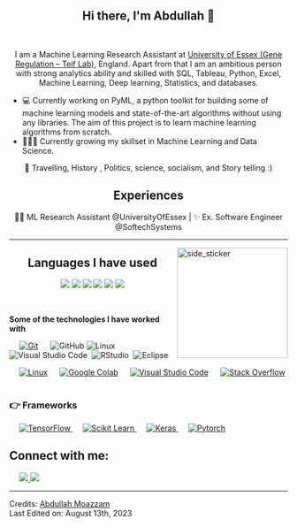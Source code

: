 <br>
<div align="center">
<h2 align="center">Hi there, I'm Abdullah 👋</h1>
<br>

I am a Machine Learning Research Assistant at [University of Essex (Gene Regulation – Teif Lab)](https://generegulation.org/), England. Apart from that I am an ambitious person with strong analytics ability and skilled with SQL, Tableau, Python, Excel, Machine Learning, Deep learning, Statistics, and databases.
</div>

- 💻 Currently working on PyML, a python toolkit for building some of machine learning models and state-of-the-art algorithms without using any libraries. The aim of this project is to learn machine learning algorithms from scratch.
- 👨🏽‍💻 Currently growing my skillset in Machine Learning and Data Science.
<div align="center">
🎨 Travelling, History , Politics, science, socialism, and Story telling :)
</div>

<h2 align="center"> Experiences </h1>
<div align="center">
👨‍💻 ML Research Assistant @UniversityOfEssex | ✨ Ex. Software Engineer @SoftechSystems
</div>
</div>

<hr>
<img align="right" width=200px height=200px alt="side_sticker" src="https://media.giphy.com/media/TEnXkcsHrP4YedChhA/giphy.gif" />



<h2 align="center"> Languages I have used </h1>
<p align="center">
<img src="https://img.shields.io/badge/-C-000000?style=flat&logo=C"/>
<img src="https://img.shields.io/badge/-C++-000000?style=flat&logo=C%2B%2B&logoColor=00599C"/>
<img src="https://img.shields.io/badge/-Java-000000?style=flat&logo=Java&logoColor=007396"/>
<img src="https://img.shields.io/badge/-Python-000000?style=flat&logo=python"/>
<img src="https://img.shields.io/badge/R-276DC3?style=for-the-badge&logo=r&logoColor=white"/>
<img src="https://img.shields.io/badge/-SQL-000000?style=flat&logo=MySQL"/>
</p>
</div>
<br>

**Some of the technologies I have worked with**

&emsp;
    <a href="#"><img alt="Git" src="https://img.shields.io/badge/-Git-000000?style=flat&logo=git&logoColor=F05032"></a>
    &emsp;
![GitHub](https://img.shields.io/badge/-GitHub-000000?style=flat&logo=github&logoColor=FFFFFF)
![Linux](https://img.shields.io/badge/-Linux-000000?style=flat&logo=linux&logoColor=FCC624)
![Visual Studio Code](https://img.shields.io/badge/-Visual%20Studio%20Code-05122A?style=flat&logo=visual-studio-code&logoColor=007ACC)&nbsp;
![RStudio](https://img.shields.io/badge/-RStudio-05122A?style=flat&logo=rstudio)&nbsp;
![Eclipse](https://img.shields.io/badge/-Eclipse-05122A?style=flat&logo=eclipse-ide&logoColor=2C2255)

&emsp;
    <a href="#"><img alt="Linux" src="https://img.shields.io/badge/Linux-FCC624?style=for-the-badge&logo=linux&logoColor=black"></a>
  &emsp;
    <a href="#"><img alt="Google Colab" src="https://img.shields.io/badge/Colab-F9AB00?style=for-the-badge&logo=googlecolab&color=525252"></a>
  &emsp;
    <a href="#"><img alt="Visual Studio Code" src="https://img.shields.io/badge/Visual_Studio_Code-0078D4?style=for-the-badge&logo=visual%20studio%20code&logoColor=white"></a>
  &emsp;
    <a href="#"><img alt="Stack Overflow" src="https://img.shields.io/badge/Stack_Overflow-FE7A16?style=for-the-badge&logo=stack-overflow&logoColor=white"></a>
    &emsp;

### 👉 Frameworks
<p align="left"> 
  &emsp; 
  <a href="https://www.tensorflow.org/" target="_blank"> 
   <img alt="TensorFlow" src="https://img.shields.io/badge/TensorFlow-FF6F00?style=for-the-badge&logo=TensorFlow&logoColor=white">
  </a>   
  &emsp;
  <a href="https://scikit-learn.org/" target="_blank">
    <img alt="Scikit Learn" src="https://img.shields.io/badge/scikit_learn-F7931E?style=for-the-badge&logo=scikit-learn&logoColor=white">
  </a> 
   &emsp;
  <a href="https://keras.io/" target="_blank"> 
    <img alt="Keras" src="https://img.shields.io/badge/Keras-D00000?style=for-the-badge&logo=Keras&logoColor=white"/>
  </a>
  &emsp;
  <a href="https://pytorch.org/" target="_blank"> 
    <img alt="Pytorch" src="https://img.shields.io/badge/PyTorch-EE4C2C?style=for-the-badge&logo=PyTorch&logoColor=white"/>
  </a>
</p>


## Connect with me:

<p align="left"> 
  &emsp; 
<a href="mailto:abdullahmoazzam467@gmail.com?subject=[GitHub]%20🔥%20profile%20contact&body=Hello">
<img src="https://img.shields.io/badge/e‑mail-D14836.svg?style=for-the-badge&logo=GMail&logoColor=white"/>
</a> 
<a href="https://linkedin.com/in/abdullahmoazzam467">
 <img src="https://img.shields.io/badge/linkedin-0077B5.svg?style=for-the-badge&logo=linkedin&logoColor=white"/>
</a>


-----
Credits: [Abdullah Moazzam](https://github.com/abdullahm467)\
Last Edited on: August 13th, 2023
